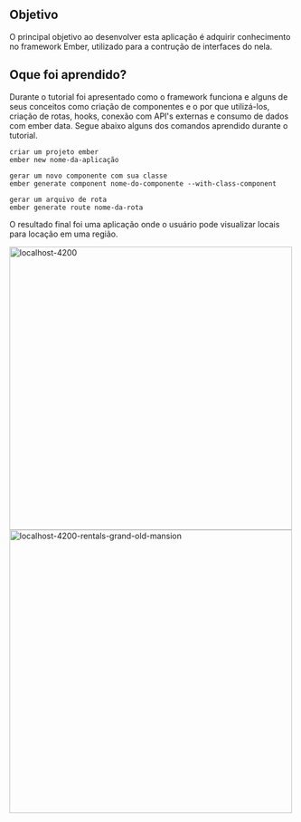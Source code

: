 ## Objetivo

O principal objetivo ao desenvolver esta aplicação é adquirir conhecimento no framework Ember, utilizado para a contrução de interfaces do nela.

## Oque foi aprendido?

Durante o tutorial foi apresentado como o framework funciona e alguns de seus conceitos como criação de componentes e o por que utilizá-los, criação de rotas, hooks, conexão com API's externas e consumo de dados com ember data. Segue abaixo alguns dos comandos aprendido durante o tutorial.

```
criar um projeto ember
ember new nome-da-aplicação

gerar um novo componente com sua classe
ember generate component nome-do-componente --with-class-component

gerar um arquivo de rota
ember generate route nome-da-rota
```

O resultado final foi uma aplicação onde o usuário pode visualizar locais para locação em uma região.

<img src="https://i.ibb.co/vwF2Vwq/localhost-4200.png" alt="localhost-4200" border="0" width="500">
<img src="https://i.ibb.co/BGnXJ4m/localhost-4200-rentals-grand-old-mansion.png" alt="localhost-4200-rentals-grand-old-mansion" border="0" width="500">
